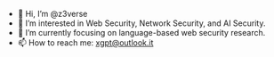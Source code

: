- 👋 Hi, I’m @z3verse
- 👀 I’m interested in Web Security, Network Security, and AI Security.
- 🌱 I’m currently focusing on language-based web security research.
- 📫 How to reach me: xgpt@outlook.it
